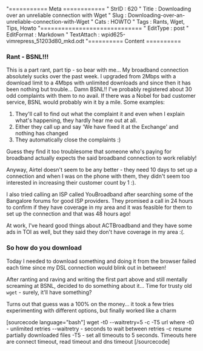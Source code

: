 "=========== Meta ============
" StrID : 620
" Title : Downloading over an unreliable connection with Wget
" Slug  : Downloading-over-an-unreliable-connection-with-Wget
" Cats  : HOWTO
" Tags  : Rants, Wget, Tips, Howto
"=============================
" EditType   : post
" EditFormat : Markdown
" TextAttach : wpid625-vimrepress_51203d80_mkd.odt
"========== Content ==========

### Rant - BSNL!!!

This is a part rant, part tip - so bear with me... My broadband connection absolutely sucks over the past week. I upgraded from 2Mbps with a download limit to a 4Mbps with unlimited downloads and since then it has been nothing but trouble... Damn BSNL!! I've probably registered about 30 odd complaints with them to no avail. If there was a Nobel for bad customer service, BSNL would probably win it by a mile. Some examples:

1. They'll call to find out what the complaint it and even when I explain what's happening, they hardly hear me out at all.
1. Either they call up and say 'We have fixed it at the Exchange' and nothing has changed
1. They automatically close the complaints :) 

Guess they find it too troublesome that someone who's paying for broadband actually expects the said broadband connection to work reliably!

Anyway, Airtel doesn't seem to be any better - they need 10 days to set up a connection and when I was on the phone with them, they didn't seem too interested in increasing their customer count by 1 :).

I also tried calling an ISP called YouBroadband after searching some of the Bangalore forums for good ISP providers. They promised a call in 24 hours  to confirm if they have coverage in my area and it was feasible for them to set up the connection and that was 48 hours ago!

At work, I've heard good things about ACTBroadband and they have some ads in TOI as well, but they said they don't have coverage in my area :(.

### So how do you download

Today I needed to download something and doing it from the browser failed each time since my DSL connection would blink out in between!

After ranting and raving and writing the first part above and still mentally screaming at BSNL, decided to do something about it... Time for trusty old `wget` - surely, it'll have something?

Turns out that guess was a 100% on the money... it took a few tries experimenting with different options, but finally worked like a charm

[sourcecode language="bash"]
wget -t0 --waitretry=5 -c -T5 url
    where
    -t0 - unlimited retries
    --waitretry - seconds to wait between retries
    -c resume partially downloaded files
    -T5 - set all timeouts to 5 seconds. Timeouts here are connect timeout, read timeout and dns timeout
[/sourcecode]


